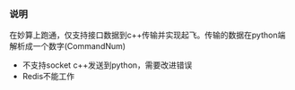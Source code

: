 ### 说明

在妙算上跑通，仅支持接口数据到c++传输并实现起飞。传输的数据在python端解析成一个数字(CommandNum)

* 不支持socket c++发送到python，需要改进错误
* Redis不能工作
